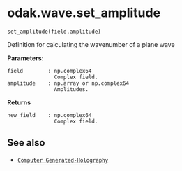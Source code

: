 # odak.wave.set_amplitude

`set_amplitude(field,amplitude)`

Definition for calculating the wavenumber of a plane wave
 
**Parameters:**

    field        : np.complex64
                   Complex field.
    amplitude    : np.array or np.complex64
                   Amplitudes.
                       
**Returns**

    new_field    : np.complex64
                   Complex field.

## See also

* [`Computer Generated-Holography`](../../cgh.md)
